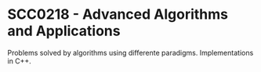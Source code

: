 # SCC0218 - Advanced Algorithms and Applications
Problems solved by algorithms using differente paradigms.
Implementations in C++.
